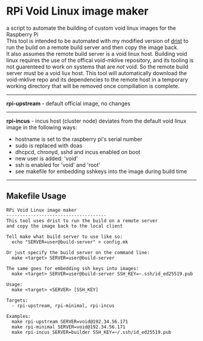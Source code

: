 # RPi Void Linux image maker

a script to automate the building of custom void linux images for the Raspberry Pi  
This tool is intended to be automated with my modified version of [drist]() to run the build on a remote build server and then copy the image back.  
It also assumes the remote build server is a void linux host. Building void linux requires the use of the offical void-mklive repository, and its tooling is not guarenteed to work on systems that are *not* void. So the remote build server must be a void liux host. This tool will automatically download the void-mklive repo and its dependencies to the remote host in a temporary working directory that will be removed once compiliation is complete.

---

**rpi-upstream** - default official image, no changes

---

**rpi-incus** - incus host (cluster node)
deviates from the default void linux image in the following ways:
- hostname is set to the raspberry pi's serial number
- sudo is replaced with doas
- dhcpcd, chronyd, sshd and incus enabled on boot
- new user is added: 'void'
- ssh is enabled for 'void' and 'root'
- see makefile for embedding sshkeys into the image during build time

---

## Makefile Usage
```
RPi Void Linux image maker
-------------------------------------
This tool uses drist to run the build on a remote server
and copy the image back to the local client

Tell make what build server to use like so:
  echo "SERVER=user@build-server" > config.mk

Or just specify the build server on the command line:
  make <target> SERVER=user@build-server

The same goes for embedding ssh keys into images:
  make <target> SERVER=user@build-server SSH_KEY=~.ssh/id_ed25519.pub

Usage:
  make <target> <SERVER> [SSH_KEY]

Targets:
  - rpi-upstream, rpi-minimal, rpi-incus

Examples:
  make rpi-upstream SERVER=void@192.34.56.171
  make rpi-minimal SERVER=void@192.34.56.171
  make rpi-incus SERVER=builder SSH_KEY=~/.ssh/id_ed25519.pub
```
